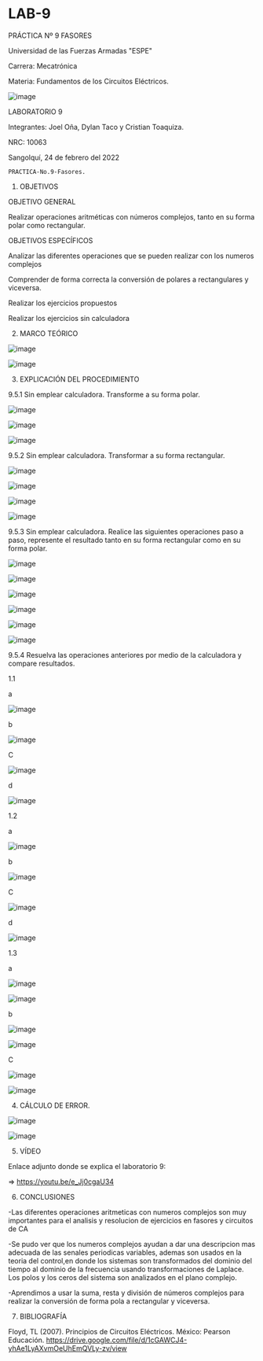 # LAB-9

PRÁCTICA Nº 9 FASORES

Universidad de las Fuerzas Armadas "ESPE"

Carrera: Mecatrónica

Materia: Fundamentos de los Circuitos Eléctricos.

![image](https://user-images.githubusercontent.com/116817673/222731315-62619ccf-677d-4801-be69-58b73552a14f.png)

LABORATORIO 9	     

Integrantes: Joel Oña, Dylan Taco y Cristian Toaquiza.

NRC: 10063

Sangolquí, 24 de febrero del 2022

	PRACTICA-No.9-Fasores.
	
1. OBJETIVOS

OBJETIVO GENERAL

Realizar operaciones aritméticas con números complejos, tanto en su forma polar como rectangular.

OBJETIVOS ESPECÍFICOS

Analizar las diferentes operaciones que se pueden realizar con los numeros complejos

Comprender de forma correcta la conversión de polares a rectangulares y viceversa.

Realizar los ejercicios propuestos

Realizar los ejercicios sin calculadora

2. MARCO TEÓRICO

![image](https://user-images.githubusercontent.com/116817673/222731574-ce757575-3f98-4cf8-886a-2ab8c7af1c1c.png)

![image](https://user-images.githubusercontent.com/116817673/222731605-7b604fec-1c35-4574-9f6f-5172b87b5d20.png)

3. EXPLICACIÓN DEL PROCEDIMIENTO


9.5.1 Sin emplear calculadora. Transforme a su forma polar.

![image](https://user-images.githubusercontent.com/116817673/222731699-40bc0f4c-359e-4694-ad9c-d00dc61bd50a.png)

![image](https://user-images.githubusercontent.com/116817673/222731740-5a2c3cd1-af92-4a17-9fd6-888e28da9916.png)

![image](https://user-images.githubusercontent.com/116817673/222731868-19466e9a-2f42-4f01-978d-fd9a248055c1.png)

9.5.2 Sin emplear calculadora. Transformar a su forma rectangular.

![image](https://user-images.githubusercontent.com/116817673/222731925-59e17898-2dc6-4286-9448-11c4be51372c.png)

![image](https://user-images.githubusercontent.com/116817673/222732016-26e2110e-a29f-4cf0-a79a-8f725617a960.png)

![image](https://user-images.githubusercontent.com/116817673/222732434-96db2408-7749-4361-8a4b-11cba7d9c4b6.png)

![image](https://user-images.githubusercontent.com/116817673/222732543-622ac870-f25c-4f95-8fb3-c984cdc22149.png)

9.5.3 Sin emplear calculadora. Realice las siguientes operaciones paso a paso, represente el resultado tanto en su forma rectangular como en su forma polar.

![image](https://user-images.githubusercontent.com/116817673/222733282-b119fe72-ae65-44eb-9b56-5ef56c49de9e.png)

![image](https://user-images.githubusercontent.com/116817673/222733312-c78ab331-fbf8-40f5-8884-749170506bd4.png)

![image](https://user-images.githubusercontent.com/116817673/222733345-8f5294c7-63fb-408c-bf8c-f8aadedba94f.png)

![image](https://user-images.githubusercontent.com/116817673/222740891-fc1d5648-6255-45ef-907e-762d914dccfa.png)

![image](https://user-images.githubusercontent.com/116817673/222733627-3952b94c-39f8-4f52-b33a-879b6895a5fa.png)

![image](https://user-images.githubusercontent.com/116817673/222733786-62b04c7a-72fa-4d47-a021-276642d7535e.png)

9.5.4 Resuelva las operaciones anteriores por medio de la calculadora y compare resultados.

1.1

a

![image](https://user-images.githubusercontent.com/116817673/222733972-50c5d8ff-43aa-48de-9f78-685df0c7e67c.png)

b

![image](https://user-images.githubusercontent.com/116817673/222734006-6deed71b-2a0c-4e90-a013-66eb9111bacf.png)

C

![image](https://user-images.githubusercontent.com/116817673/222734049-fcb87832-ab0a-45bc-bc8e-45fa46ac2e21.png)

d

![image](https://user-images.githubusercontent.com/116817673/222734109-356f654b-e0e7-4679-a29b-10a3959b2668.png)

1.2

a

![image](https://user-images.githubusercontent.com/116817673/222734176-794cc55e-e981-4053-be4c-3276d55f68b6.png)

b

![image](https://user-images.githubusercontent.com/116817673/222734223-3cd625ed-c180-4570-98ce-3ca22d14e9be.png)

C

![image](https://user-images.githubusercontent.com/116817673/222734261-4499d79a-3c03-4118-bf38-bc1502db8be1.png)

d

![image](https://user-images.githubusercontent.com/116817673/222734301-8d8d584c-63bb-4725-8760-2b5203c34701.png)

1.3

a

![image](https://user-images.githubusercontent.com/116817673/222735035-59124f84-2110-4420-834f-25bde5012e02.png)

![image](https://user-images.githubusercontent.com/116817673/222735107-eb12894d-a436-4c7e-8df6-3af543f4bfa0.png)

b

![image](https://user-images.githubusercontent.com/116817673/222737183-0504e5e2-83f0-42c7-ae98-235ba3f99bc2.png)

![image](https://user-images.githubusercontent.com/116817673/222737344-640a93f9-e5d8-467a-abcf-3d15f721103d.png)

C

![image](https://user-images.githubusercontent.com/116817673/222735653-72668f93-afc6-4530-b75d-b8875ae47754.png)

![image](https://user-images.githubusercontent.com/116817673/222735962-538959b1-6f24-4684-abb5-d874365f66e2.png)


4. CÁLCULO DE ERROR.

![image](https://user-images.githubusercontent.com/116817673/222735719-5a06206d-ee22-4771-9d4d-789ff5ad624e.png)

![image](https://user-images.githubusercontent.com/116817673/222735729-e35aded3-53f8-4c00-8cd7-fa907b3ae079.png)

5. VÍDEO

Enlace adjunto donde se explica el laboratorio 9:

=> https://youtu.be/e_Jj0cgaU34

6. CONCLUSIONES

-Las diferentes operaciones aritmeticas con numeros complejos son muy importantes para el analisis y resolucion de ejercicios en fasores y circuitos de CA

-Se pudo ver que los numeros complejos ayudan a dar una descripcion mas adecuada de las senales periodicas variables, ademas son usados ​​en la teoria del control,en donde los sistemas son transformados del dominio del tiempo al dominio de la frecuencia usando transformaciones de Laplace. Los polos y los ceros del sistema son analizados en el plano complejo.

-Aprendimos a usar la suma, resta y división de números complejos para realizar la conversión de forma pola a rectangular y viceversa.

7. BIBLIOGRAFÍA

Floyd, TL (2007). Principios de Circuitos Eléctricos. México: Pearson Educación. https://drive.google.com/file/d/1cGAWCJ4-yhAe1LyAXvmOeUhEmQVLy-zv/view
